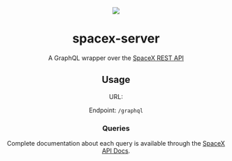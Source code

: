 <div align="center">
<img src="https://farm5.staticflickr.com/4711/40126461411_b1ed283d45_o.jpg">
<h1>spacex-server</h1>
<p>
  A GraphQL wrapper over the
  <a href="https://github.com/r-spacex/SpaceX-API">SpaceX REST API</a>
</p>

## Usage

URL: 

Endpoint: `/graphql`

### Queries

Complete documentation about each query is available through the [SpaceX API Docs](https://docs.spacexdata.com).
